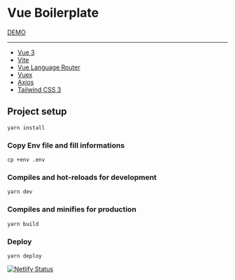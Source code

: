 # Vue Boilerplate

[DEMO](https://tariks-vue-boilerplate.netlify.app/)

---

- [Vue 3](https://cli.vuejs.org/)
- [Vite](https://vitejs.dev/)
- [Vue Language Router](https://github.com/adbrosaci/vue-lang-router/tree/vue-3)
- [Vuex](https://vuex.vuejs.org/)
- [Axios](https://github.com/axios/axios)
- [Tailwind CSS 3](https://tailwindcss.com/)

## Project setup

```
yarn install
```

### Copy Env file and fill informations

```
cp +env .env
```

### Compiles and hot-reloads for development

```
yarn dev
```

### Compiles and minifies for production

```
yarn build
```

### Deploy

```
yarn deploy
```

[![Netlify Status](https://api.netlify.com/api/v1/badges/6a487957-647d-474d-9c86-46e90ab92bce/deploy-status)](https://app.netlify.com/sites/tariks-vue-boilerplate/deploys)
